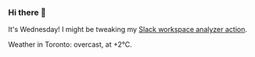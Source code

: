 ### Hi there :wave:

It's Wednesday! I might be tweaking my [Slack workspace analyzer action](https://github.com/bewuethr/slack-analyzer).

Weather in Toronto: overcast, at +2°C.
